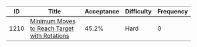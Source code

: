 |ID|Title|Acceptance|Difficulty|Frequency|
|----|-----|----|---|---|
|1210|[Minimum Moves to Reach Target with Rotations]( https://leetcode.com/problems/minimum-moves-to-reach-target-with-rotations)|45.2%|Hard|0|
